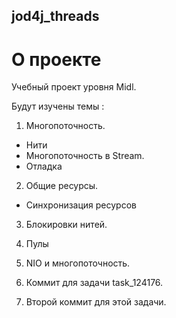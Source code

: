 ## jod4j_threads
# О проекте
Учебный проект уровня Midl.

Будут изучены темы :

1. Многопоточность.
- Нити
- Многопоточность в Stream.
- Отладка

2. Общие ресурсы.
- Синхронизация ресурсов

3. Блокировки нитей.

4. Пулы

5. NIO и многопоточность.
6. Коммит для задачи task_124176.
7. Второй коммит для этой задачи.